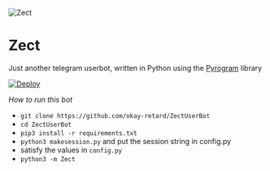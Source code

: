 ![Zect](https://telegra.ph//file/4cd49d9752dc4f7f3c95b.jpg)

# Zect

Just another telegram userbot, written in Python using the [Pyrogram](https://github.com/pyrogram/pyrogram) library

[![Deploy](https://www.herokucdn.com/deploy/button.svg)](https://heroku.com/deploy?template=https://github.com/okay-retard/ZectUserBot)

*How to run this bot*

- `git clone https://github.com/okay-retard/ZectUserBot`
- `cd ZectUserBot`
- `pip3 install -r requirements.txt`
- `python3 makesession.py` and put the session string in config.py
- satisfy the values in `config.py`
- `python3 -m Zect`
